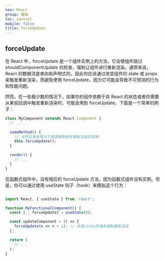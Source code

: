 ```yaml
---
nav: React
group: 基础
toc: content
mobile: false
title: forceUpdate
---
```


## forceUpdate

在 React 中，forceUpdate 是一个组件实例上的方法，它会使组件跳过 shouldComponentUpdate 的检查，强制让组件进行重新渲染。通常来说，React 的数据流是单向和声明式的，因此你应该通过改变组件的 state 或 props 来触发重新渲染，而避免使用 forceUpdate，因为它可能会导致不可预测的行为和性能问题。

然而，在一些极少数的情况下，如果你的组件依赖于非 React 的状态或者你需要从某些回调中触发重新渲染时，可能会用到 forceUpdate。下面是一个简单的例子：

```js
class MyComponent extends React.Component {
  // ...

  someMethod() {
    // 当你在某些情况下需要强制组件重新渲染时调用
    this.forceUpdate();
  }

  render() {
    // ...
  }
}
```

在函数式组件中，没有相应的 forceUpdate 方法，因为函数式组件没有实例。但是，你可以通过使用 useState 钩子（hook）来模拟这个行为：

```js

import React, { useState } from 'react';

function MyFunctionalComponent() {
  const [_, forceUpdate] = useState(0);

  const updateComponent = () => {
    forceUpdate(n => n + 1); // 改变state的值来强制重新渲染
  };

  return (
    // ...
  );
}


```
